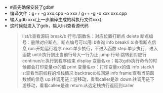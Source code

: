 * #首先确保安装了gdb#
* 编译文件：g++ -g xxx.cpp -o xxx / g++ -g -o xxx xxx.cpp
* 输入gdb xxx(上一步编译生成的科执行文件xxx)
* 这时候就进入了gdb，输入list查看源代码
  >list/l:查看源码
  break/b 行号/函数名：对应位置打断点
  delete 断点编号：删除对应断点，断点编号可以用i b查询
  info break/i b:查看断点信息
  run:开始运行程序
  next:单步执行，不进入函数
  step:单步执行，进入函数
  until:执行到比当前行号大一行为止
  jump 行号:跳转到对应行
  continue/c:执行到程序结束
  display 变量名xx：每次gdb执行命令的时候都会打印变量xx的值
  print 变量名xx：打印变量xx的值
  info stack/i s:查看当前线程的堆栈情况
  backtrace:栈回溯
  info frame:查看当前函数帧的信息
  up:往调用链上游移动，看看caller是谁
  down:往调用链下游移动，看看callee是谁
  return:从选定栈执行返回到caller
